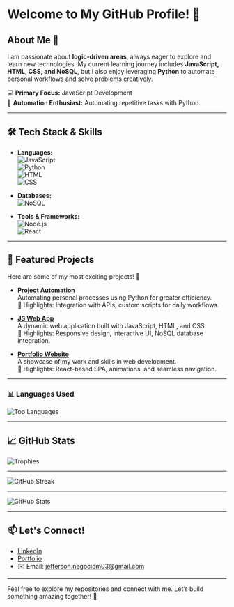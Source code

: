 # Welcome to My GitHub Profile! 👋

## About Me 🌟
I am passionate about **logic-driven areas**, always eager to explore and learn new technologies. My current learning journey includes **JavaScript, HTML, CSS, and NoSQL**, but I also enjoy leveraging **Python** to automate personal workflows and solve problems creatively.

💻 **Primary Focus:** JavaScript Development  
🤖 **Automation Enthusiast:** Automating repetitive tasks with Python.  

---

## 🛠️ Tech Stack & Skills
- **Languages:**  
  ![JavaScript](https://img.shields.io/badge/JavaScript-F7DF1E?style=for-the-badge&logo=javascript&logoColor=black)  
  ![Python](https://img.shields.io/badge/Python-3776AB?style=for-the-badge&logo=python&logoColor=white)  
  ![HTML](https://img.shields.io/badge/HTML-E34F26?style=for-the-badge&logo=html5&logoColor=white)  
  ![CSS](https://img.shields.io/badge/CSS-1572B6?style=for-the-badge&logo=css3&logoColor=white)

- **Databases:**  
  ![NoSQL](https://img.shields.io/badge/NoSQL-4DB33D?style=for-the-badge&logo=mongodb&logoColor=white)

- **Tools & Frameworks:**  
  ![Node.js](https://img.shields.io/badge/Node.js-339933?style=for-the-badge&logo=nodedotjs&logoColor=white)  
  ![React](https://img.shields.io/badge/React-61DAFB?style=for-the-badge&logo=react&logoColor=black)

---

## 🌟 Featured Projects
Here are some of my most exciting projects! 🚀

- [**Project Automation**](https://github.com/jeffersonbarrosvieira/Busca_rapida_mercado_livre)  
  Automating personal processes using Python for greater efficiency.  
  🌟 Highlights: Integration with APIs, custom scripts for daily workflows.

- [**JS Web App**](https://github.com/jeffersonbarrosvieira/labfisicav3)  
  A dynamic web application built with JavaScript, HTML, and CSS.  
  🌟 Highlights: Responsive design, interactive UI, NoSQL database integration.

- [**Portfolio Website**](https://github.com/jeffersonbarrosvieira/jeffersonbarrosvieira.github.io/)  
  A showcase of my work and skills in web development.  
  🌟 Highlights: React-based SPA, animations, and seamless navigation.

---

### 📊 Languages Used
![Top Languages](https://github-readme-stats.vercel.app/api/top-langs/?username=JeffersonBarrosVieira&layout=compact&theme=radical)

---
## 📈 GitHub Stats
![Trophies](https://github-profile-trophy.vercel.app/?username=JeffersonBarrosVieira&theme=radical)

---
![GitHub Streak](https://streak-stats.demolab.com/?user=JeffersonBarrosVieira&theme=radical)

---
![GitHub Stats](https://github-readme-stats.vercel.app/api?username=JeffersonBarrosVieira&show_icons=true&theme=radical)

---
## 📫 Let's Connect!
- [LinkedIn](https://www.linkedin.com/in/jefferson-barros-vieira)  
- [Portfolio](https://jeffersonbarrosvieira.github.io)  
- ✉️ Email: jefferson.negociom03@gmail.com

---

Feel free to explore my repositories and connect with me. Let’s build something amazing together! 🚀
